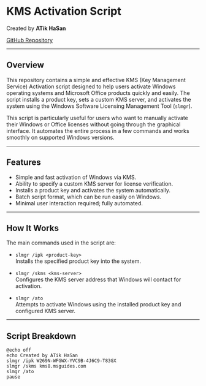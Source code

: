 # KMS Activation Script

Created by **ATik HaSan**

[GitHub Repository](https://github.com/atikhasan392/KMS-Activation.git)

---

## Overview

This repository contains a simple and effective KMS (Key Management Service) Activation script designed to help users activate Windows operating systems and Microsoft Office products quickly and easily. The script installs a product key, sets a custom KMS server, and activates the system using the Windows Software Licensing Management Tool (`slmgr`).

This script is particularly useful for users who want to manually activate their Windows or Office licenses without going through the graphical interface. It automates the entire process in a few commands and works smoothly on supported Windows versions.

---

## Features

- Simple and fast activation of Windows via KMS.
- Ability to specify a custom KMS server for license verification.
- Installs a product key and activates the system automatically.
- Batch script format, which can be run easily on Windows.
- Minimal user interaction required; fully automated.

---

## How It Works

The main commands used in the script are:

- `slmgr /ipk <product-key>`  
  Installs the specified product key into the system.

- `slmgr /skms <kms-server>`  
  Configures the KMS server address that Windows will contact for activation.

- `slmgr /ato`  
  Attempts to activate Windows using the installed product key and configured KMS server.

---

## Script Breakdown

```batch
@echo off
echo Created by ATik HaSan
slmgr /ipk W269N-WFGWX-YVC9B-4J6C9-T83GX
slmgr /skms kms8.msguides.com
slmgr /ato
pause
